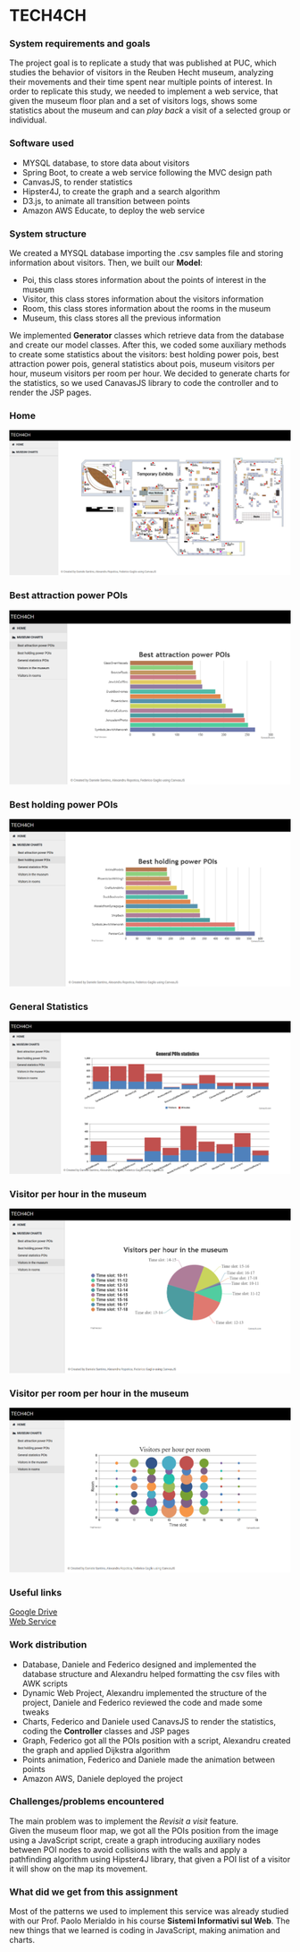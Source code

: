 # TECH4CH
### System requirements and goals
The project goal is to replicate a study that was published at PUC, which studies the behavior of visitors in the Reuben Hecht museum, analyzing their movements and their time spent near multiple points of interest. In order to replicate this study, we needed to implement a web service, that given the museum floor plan and a set of visitors logs, shows some statistics about the museum and can *play back* a visit of a selected group or individual.
### Software used
* MYSQL database, to store data about visitors
* Spring Boot, to create a web service following the MVC design path
* CanvasJS, to render statistics
* Hipster4J, to create the graph and a search algorithm
* D3.js, to animate all transition between points
* Amazon AWS Educate, to deploy the web service
### System structure
We created a MYSQL database importing the .csv samples file and storing information about visitors. Then, we built our **Model**:
* Poi, this class stores information about the points of interest in the museum
* Visitor, this class stores information about the visitors information
* Room, this class stores information about the rooms in the museum
* Museum, this class stores all the previous information

We implemented **Generator** classes which retrieve data from the database and create our model classes. After this, we coded some auxiliary methods to create some statistics about the visitors: best holding power pois, best attraction power pois, general statistics about pois, museum visitors per hour, museum visitors per room per hour.
We decided to generate charts for the statistics, so we used CanavasJS library to code the controller and to render the JSP pages.
### Home
![Home](/readme_images/home.png)
### Best attraction power POIs
![Best attraction power POIs](/readme_images/bestAttraction.png)
### Best holding power POIs
![Best holding power POIs](/readme_images/bestHolding.png)
### General Statistics
![General Statistics](/readme_images/generalStats.png)
### Visitor per hour in the museum
![Visitor per hour in the museum](/readme_images/vph.png)
### Visitor per room per hour in the museum
![Visitor per room per hour in the museum](/readme_images/vprh.png)

### Useful links
[Google Drive](https://drive.google.com/drive/folders/19QWEDkNJqjvCK_xBAprgXK5Eo-fnBnlB?usp=sharing>)  
[Web Service](http://tech4chproject-env.eba-t5wipbv2.us-east-1.elasticbeanstalk.com)
### Work distribution
* Database, Daniele and Federico designed and implemented the database structure and Alexandru helped formatting the csv files with AWK scripts
* Dynamic Web Project, Alexandru implemented the structure of the project, Daniele and Federico reviewed the code and made some tweaks
* Charts, Federico and Daniele used CanavsJS to render the statistics, coding the **Controller** classes and JSP pages
* Graph, Federico got all the POIs position with a script, Alexandru created the graph and applied Dijkstra algorithm
* Points animation, Federico and Daniele made the animation between points
* Amazon AWS, Daniele deployed the project
### Challenges/problems encountered
The main problem was to implement the *Revisit a visit* feature.  
Given the museum floor map, we got all the POIs position from the image using a JavaScript script, create a graph introducing auxiliary nodes between POI nodes to avoid collisions with the walls and apply a pathfinding algorithm using Hipster4J library, that given a POI list of a visitor it will show on the map its movement.

### What did we get from this assignment
Most of the patterns we used to implement this service was already studied with our Prof. Paolo Merialdo in his course **Sistemi Informativi sul Web**. The new things that we learned is coding in JavaScript, making animation and charts.
